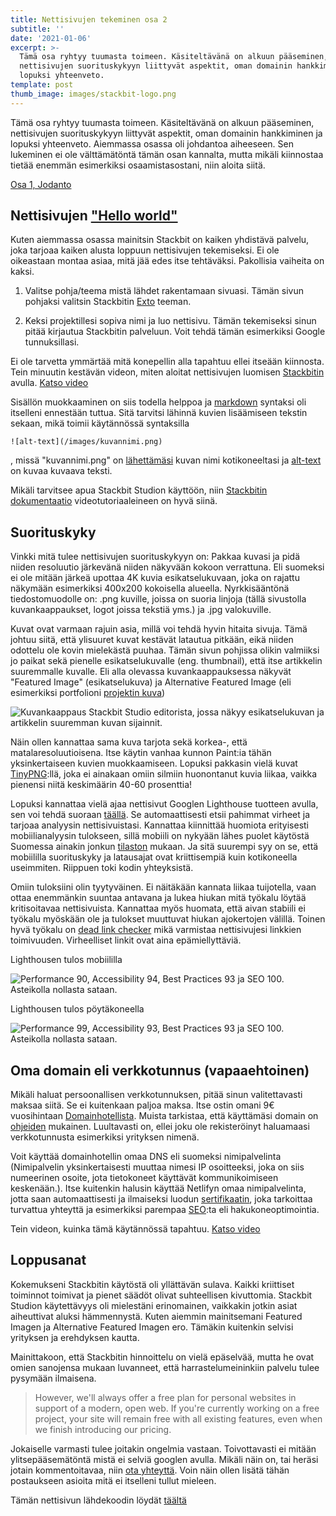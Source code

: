 ```yaml
---
title: Nettisivujen tekeminen osa 2
subtitle: ''
date: '2021-01-06'
excerpt: >-
  Tämä osa ryhtyy tuumasta toimeen. Käsiteltävänä on alkuun pääseminen,
  nettisivujen suorituskykyyn liittyvät aspektit, oman domainin hankkiminen ja
  lopuksi yhteenveto.
template: post
thumb_image: images/stackbit-logo.png
---
```

Tämä osa ryhtyy tuumasta toimeen. Käsiteltävänä on alkuun pääseminen, nettisivujen suorituskykyyn liittyvät aspektit, oman domainin hankkiminen ja lopuksi yhteenveto. Aiemmassa osassa oli johdantoa aiheeseen. Sen lukeminen ei ole välttämätöntä tämän osan kannalta, mutta mikäli kiinnostaa tietää enemmän esimerkiksi osaamistasostani, niin aloita siitä.

[Osa 1, Jodanto](/blog/nettisivujen-tekeminen-osa-1)

## Nettisivujen ["Hello world"](https://www.urbandictionary.com/define.php?term=hello%20world)
Kuten aiemmassa osassa mainitsin Stackbit on kaiken yhdistävä palvelu, joka tarjoaa kaiken alusta loppuun nettisivujen tekemiseksi. Ei ole oikeastaan montaa asiaa, mitä jää edes itse tehtäväksi. Pakollisia vaiheita on kaksi.

1. Valitse pohja/teema mistä lähdet rakentamaan sivuasi. Tämän sivun pohjaksi valitsin Stackbitin [Exto](https://themes.stackbit.com/demos/exto/) teeman.

2. Keksi projektillesi sopiva nimi ja luo nettisivu. Tämän tekemiseksi sinun pitää kirjautua Stackbitin palveluun. Voit tehdä tämän esimerkiksi Google tunnuksillasi.

Ei ole tarvetta ymmärtää mitä konepellin alla tapahtuu ellei itseään kiinnosta. Tein minuutin kestävän videon, miten aloitat nettisivujen luomisen [Stackbitin](https://www.stackbit.com/) avulla. [Katso video](https://youtu.be/QmkRRSNZtI4) 

Sisällön muokkaaminen on siis todella helppoa ja [markdown](https://en.wikipedia.org/wiki/Markdown) syntaksi oli itselleni ennestään tuttua. Sitä tarvitsi lähinnä kuvien lisäämiseen tekstin sekaan, mikä toimii käytännössä syntaksilla

```
![alt-text](/images/kuvannimi.png)
```

, missä "kuvannimi.png" on [lähettämäsi](https://www.stackbit.com/docs/using-stackbit/editing-content/#image_editing) kuvan nimi kotikoneeltasi ja [alt-text](https://www.saavutettavasti.fi/kuva-ja-aani/kuvat/) on kuvaa kuvaava teksti.

Mikäli tarvitsee apua Stackbit Studion käyttöön, niin [Stackbitin dokumentaatio](https://www.stackbit.com/docs/using-stackbit/editing-content/) videotutoriaaleineen on hyvä siinä.

## Suorituskyky

Vinkki mitä tulee nettisivujen suorituskykyyn on: Pakkaa kuvasi ja pidä niiden resoluutio järkevänä niiden näkyvään kokoon verrattuna. Eli suomeksi ei ole mitään järkeä upottaa 4K kuvia esikatselukuvaan, joka on rajattu näkymään esimerkiksi 400x200 kokoisella alueella. Nyrkkisääntönä tiedostomuodolle on: .png kuville, joissa on suoria linjoja (tällä sivustolla kuvankaappaukset, logot joissa tekstiä yms.) ja .jpg valokuville.

Kuvat ovat varmaan rajuin asia, millä voi tehdä hyvin hitaita sivuja. Tämä johtuu siitä, että ylisuuret kuvat kestävät latautua pitkään, eikä niiden odottelu ole kovin mielekästä puuhaa. Tämän sivun pohjissa olikin valmiiksi jo paikat sekä pienelle esikatselukuvalle (eng. thumbnail), että itse artikkelin suuremmalle kuvalle. Eli alla olevassa kuvankaappauksessa näkyvät "Featured Image" (esikatselukuva) ja Alternative Featured Image (eli esimerkiksi portfolioni [projektin kuva](/portfolio/ohjelmointi-3/))

![Kuvankaappaus Stackbit Studio editorista, jossa näkyy esikatselukuvan ja artikkelin suuremman kuvan sijainnit.](/images/featured-and-alternative-image-screenshot.png)

Näin ollen kannattaa sama kuva tarjota sekä korkea-, että matalaresoluutioisena. Itse käytin vanhaa kunnon Paint:ia tähän yksinkertaiseen kuvien muokkaamiseen. Lopuksi pakkasin vielä kuvat [TinyPNG](https://tinypng.com/):llä, joka ei ainakaan omiin silmiin huonontanut kuvia liikaa, vaikka pienensi niitä keskimäärin 40-60 prosenttia!

Lopuksi kannattaa vielä ajaa nettisivut Googlen Lighthouse tuotteen avulla, sen voi tehdä suoraan [täällä](https://developers.google.com/speed/pagespeed/insights/). Se automaattisesti etsii pahimmat virheet ja tarjoaa analyysin nettisivuistasi. Kannattaa kiinnittää huomiota erityisesti mobiilianalyysin tulokseen, sillä mobiili on nykyään lähes puolet käytöstä Suomessa ainakin jonkun [tilaston](https://gs.statcounter.com/platform-market-share/desktop-mobile-tablet/finland) mukaan. Ja sitä suurempi syy on se, että mobiililla suorituskyky ja latausajat ovat kriittisempiä kuin kotikoneella useimmiten. Riippuen toki kodin yhteyksistä.

Omiin tuloksiini olin tyytyväinen. Ei näitäkään kannata liikaa tuijotella, vaan ottaa enemmänkin suuntaa antavana ja lukea hiukan mitä työkalu löytää kritisoitavaa nettisivuista. Kannattaa myös huomata, että aivan stabiili ei työkalu myöskään ole ja tulokset muuttuvat hiukan ajokertojen välillä. Toinen hyvä työkalu on [dead link checker](https://www.deadlinkchecker.com/) mikä varmistaa nettisivujesi linkkien toimivuuden. Virheelliset linkit ovat aina epämiellyttäviä.

Lighthousen tulos mobiililla

![Performance 90, Accessibility 94, Best Practices 93 ja SEO 100. Asteikolla nollasta sataan.](/images/lighthouse-mobile.png)

Lighthousen tulos pöytäkoneella

![Performance 99, Accessibility 93, Best Practices 93 ja SEO 100. Asteikolla nollasta sataan.](/images/lighthouse-desktop.png)

## Oma domain eli verkkotunnus (vapaaehtoinen)

Mikäli haluat persoonallisen verkkotunnuksen, pitää sinun valitettavasti maksaa siitä. Se ei kuitenkaan paljoa maksa. Itse ostin omani 9€ vuosihintaan [Domainhotellista](https://www.domainhotelli.fi/). Muista tarkistaa, että käyttämäsi domain on [ohjeiden](https://www.traficom.fi/fi/viestinta/fi-verkkotunnukset/millainen-hyva-verkkotunnus) mukainen. Luultavasti on, ellei joku ole rekisteröinyt haluamaasi verkkotunnusta esimerkiksi yrityksen nimenä.

Voit käyttää domainhotellin omaa DNS eli suomeksi nimipalvelinta (Nimipalvelin yksinkertaisesti muuttaa nimesi IP osoitteeksi, joka on siis numeerinen osoite, jota tietokoneet käyttävät kommunikoimiseen keskenään.). Itse kuitenkin halusin käyttää Netlifyn omaa nimipalvelinta, jotta saan automaattisesti ja ilmaiseksi luodun [sertifikaatin](https://docs.netlify.com/domains-https/https-ssl/), joka tarkoittaa turvattua yhteyttä ja esimerkiksi parempaa [SEO](https://fi.wikipedia.org/wiki/Hakukoneoptimointi):ta eli hakukoneoptimointia.

Tein videon, kuinka tämä käytännössä tapahtuu. [Katso video](https://youtu.be/rfcSv9lm5YQ)

## Loppusanat

Kokemukseni Stackbitin käytöstä oli yllättävän sulava. Kaikki kriittiset toiminnot toimivat ja pienet säädöt olivat suhteellisen kivuttomia. Stackbit Studion käytettävyys oli mielestäni erinomainen, vaikkakin jotkin asiat aiheuttivat aluksi hämmennystä. Kuten aiemmin mainitsemani Featured Imagen ja Alternative Featured Imagen ero. Tämäkin kuitenkin selvisi yrityksen ja erehdyksen kautta.

Mainittakoon, että Stackbitin hinnoittelu on vielä epäselvää, mutta he ovat omien sanojensa mukaan luvanneet, että harrastelumeininkiin palvelu tulee pysymään ilmaisena.

> However, we'll always offer a free plan for personal websites in support of a modern, open web. If you're currently working on a free project, your site will remain free with all existing features, even when we finish introducing our pricing.

Jokaiselle varmasti tulee joitakin ongelmia vastaan. Toivottavasti ei mitään ylitsepääsemätöntä mistä ei selviä googlen avulla.
Mikäli näin on, tai heräsi jotain kommentoitavaa, niin [ota yhteyttä](/yhteystiedot). Voin näin ollen lisätä tähän postaukseen asioita mitä ei itselleni tullut mieleen.

Tämän nettisivun lähdekoodin löydät [täältä](https://github.com/Temez1/kotisivut)